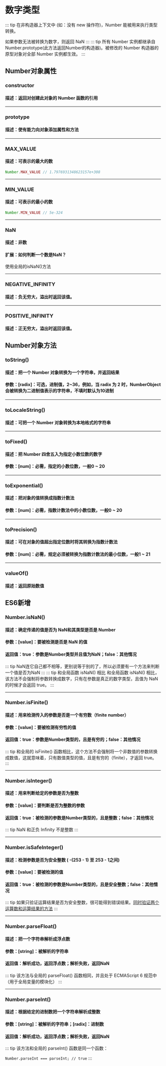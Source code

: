# 数字类型
::: tip
在非构造器上下文中 (如：没有 new 操作符)，Number 能被用来执行类型转换。

如果参数无法被转换为数字，则返回 NaN
:::
::: tip
所有 Number 实例都继承自 Number.prototype(此方法返回Number的构造器)。被修改的 Number 构造器的原型对象对全部 Number 实例都生效。
:::
## Number对象属性
### constructor
#### 描述：返回对创建此对象的 Number 函数的引用
***
### prototype
#### 描述：使有能力向对象添加属性和方法
***
### MAX_VALUE
#### 描述：可表示的最大的数
``` js
Number.MAX_VALUE // 1.7976931348623157e+308
```
***
### MIN_VALUE
#### 描述：可表示的最小的数
``` js
Number.MIN_VALUE // 5e-324
```
***
### NaN
#### 描述：非数
#### 扩展：如何判断一个数是NaN？
使用全局的isNaN()方法
***
### NEGATIVE_INFINITY
#### 描述：负无穷大，溢出时返回该值。
***
### POSITIVE_INFINITY
#### 描述：正无穷大，溢出时返回该值。

## Number对象方法

### toString()
#### 描述：把一个 Number 对象转换为一个字符串，并返回结果
#### 参数：[radix]：可选，进制值，2~36，例如，当 radix 为 2 时，NumberObject 会被转换为二进制值表示的字符串，不填时默认为10进制
***
### toLocaleString()
#### 描述：可把一个 Number 对象转换为本地格式的字符串
***
### toFixed()
#### 描述：把 Number 四舍五入为指定小数位数的数字
#### 参数：[num]：必需，指定的小数位数，一般0 ~ 20
***
### toExponential()
#### 描述：把对象的值转换成指数计数法
#### 参数：[num]：必需，指数计数法中的小数位数，一般0 ~ 20
***
### toPrecision()
#### 描述：可在对象的值超出指定位数时将其转换为指数计数法
#### 参数：[num]：必需，规定必须被转换为指数计数法的最小位数，一般1 ~ 21
***
### valueOf()
#### 描述：返回原始数值

## ES6新增

### Number.isNaN()
#### 描述：确定传递的值是否为 NaN和其类型是否是 Number
#### 参数：[value]：要被检测是否是 NaN 的值
#### 返回值：true：参数是Number类型并且值为NaN；false：其他情况
::: tip
NaN连它自己都不相等，更别说等于别的了，所以必须要有一个方法来判断一个值是否为NaN
:::
::: tip 和全局函数 isNaN() 相比
和全局函数 isNaN() 相比，该方法不会强制将参数转换成数字，只有在参数是真正的数字类型，且值为 NaN 的时候才会返回 true。
:::
***
### Number.isFinite()
#### 描述：用来检测传入的参数是否是一个有穷数（finite number）
#### 参数：[value]：要被检测有穷性的值
#### 返回值：true：参数是Number类型的，且是有穷的；false：其他情况
::: tip
和全局的 isFinite() 函数相比，这个方法不会强制将一个非数值的参数转换成数值，这就意味着，只有数值类型的值，且是有穷的（finite），才返回 true。
:::
***
### Number.isInteger()
#### 描述：用来判断给定的参数是否为整数
#### 参数：[value]：要判断是否为整数的参数
#### 返回值：true：被检测的参数是Number类型的，且是整数；false：其他情况
::: tip
NaN 和正负 Infinity 不是整数
:::
***
### Number.isSafeInteger()
#### 描述：检测参数是否为安全整数 ( -(253 - 1) 至 253 - 1之间)
#### 参数：[value]：要被检测的值
#### 返回值：true：被检测的参数是Number类型的，且是安全整数；false：其他情况
::: tip
如果只验证运算结果是否为安全整数，很可能得到错误结果。[同时验证两个运算数和运算结果的方法](http://es6.ruanyifeng.com/#docs/number#Number-isFinite-Number-isNaN)
:::
***
### Number.parseFloat()
#### 描述：把一个字符串解析成浮点数
#### 参数：[string]：被解析的字符串
#### 返回值：解析成功，返回浮点数；解析失败，返回NaN
::: tip
该方法与全局的 parseFloat() 函数相同，并且处于 ECMAScript 6 规范中（用于全局变量的模块化）
:::
***
### Number.parseInt()
#### 描述：根据给定的进制数把一个字符串解析成整数
#### 参数：[string]：被解析的字符串；[radix]：进制数
#### 返回值：解析成功，返回浮点数；解析失败，返回NaN
::: tip
该方法和全局的 parseInt() 函数是同一个函数：

`Number.parseInt === parseInt; // true`
:::
